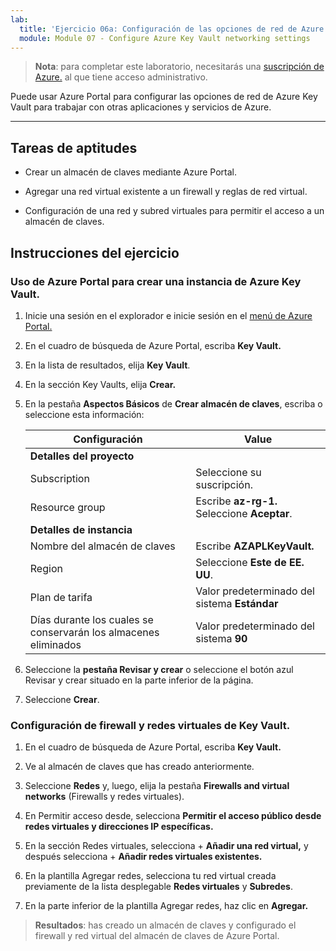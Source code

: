 ```yaml
---
lab:
  title: 'Ejercicio 06a: Configuración de las opciones de red de Azure Key Vault'
  module: Module 07 - Configure Azure Key Vault networking settings
---
```



>**Nota**: para completar este laboratorio, necesitarás una [suscripción de Azure.](https://azure.microsoft.com/en-us/free/?azure-portal=true) al que tiene acceso administrativo. 


Puede usar Azure Portal para configurar las opciones de red de Azure Key Vault para trabajar con otras aplicaciones y servicios de Azure. 

---

## Tareas de aptitudes

- Crear un almacén de claves mediante Azure Portal.

- Agregar una red virtual existente a un firewall y reglas de red virtual.

- Configuración de una red y subred virtuales para permitir el acceso a un almacén de claves.

## Instrucciones del ejercicio 

### Uso de Azure Portal para crear una instancia de Azure Key Vault.

1. Inicie una sesión en el explorador e inicie sesión en el [menú de Azure Portal.](https://portal.azure.com/)
   
2. En el cuadro de búsqueda de Azure Portal, escriba **Key Vault.**

3. En la lista de resultados, elija **Key Vault**.

4. En la sección Key Vaults, elija **Crear.**

5. En la pestaña **Aspectos Básicos** de **Crear almacén de claves**, escriba o seleccione esta información:
   
   |Configuración|Value|
   |---|---|
   |**Detalles del proyecto**|
   |Subscription|Seleccione su suscripción.|
   |Resource group|Escribe **az-rg-1.** Seleccione **Aceptar**.|
   |**Detalles de instancia**|
   |Nombre del almacén de claves|Escribe **AZAPLKeyVault.**|
   |Region|Seleccione **Este de EE. UU**.|
   |Plan de tarifa|Valor predeterminado del sistema **Estándar**|
   |Días durante los cuales se conservarán los almacenes eliminados|Valor predeterminado del sistema **90**|

7. Seleccione la **pestaña Revisar y crear** o seleccione el botón azul Revisar y crear situado en la parte inferior de la página.
  
8. Seleccione **Crear**.

### Configuración de firewall y redes virtuales de Key Vault.

1. En el cuadro de búsqueda de Azure Portal, escriba **Key Vault.**

2. Ve al almacén de claves que has creado anteriormente.

3. Seleccione **Redes** y, luego, elija la pestaña **Firewalls and virtual networks** (Firewalls y redes virtuales).

4. En Permitir acceso desde, selecciona **Permitir el acceso público desde redes virtuales y direcciones IP específicas.**

5. En la sección Redes virtuales, selecciona + **Añadir una red virtual,** y después selecciona + **Añadir redes virtuales existentes.**

6. En la plantilla Agregar redes, selecciona tu red virtual creada previamente de la lista desplegable **Redes virtuales** y **Subredes**.

7. En la parte inferior de la plantilla Agregar redes, haz clic en **Agregar.**

  > **Resultados**: has creado un almacén de claves y configurado el firewall y red virtual del almacén de claves de Azure Portal.
